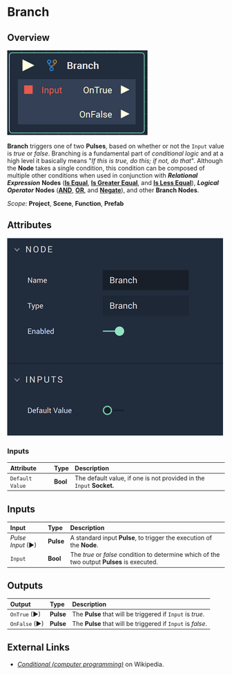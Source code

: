 # Branch

## Overview

![The Branch Node.](../../.gitbook/assets/branchnode.png)

**Branch** triggers one of two **Pulses**, based on whether or not the `Input` value is _true_ or _false_. Branching is a fundamental part of _conditional logic_ and at a high level it basically means "_If this is true, do this; if not, do that_". Although the **Node** takes a single condition, this condition can be composed of multiple other conditions when used in conjunction with _**Relational Expression**_ **Nodes** \([**Is Equal**](is-equal.md), [**Is Greater Equal**](is-greater-equal.md), and [**Is Less Equal**](is-less-equal.md)\), _**Logical Operator**_ **Nodes** \([**AND**](../math/boolean/and.md), [**OR**](../math/boolean/or.md), and [**Negate**](../math/boolean/negate.md)\), and other **Branch Nodes**.

*Scope*: **Project**, **Scene**, **Function**, **Prefab**

## Attributes


![The Branch Node Attributes.](../../.gitbook/assets/branchattributes.png)
### Inputs

| Attribute | Type | Description |
| :--- | :--- | :--- |
| `Default Value` | **Bool** | The default value, if one is not provided in the `Input` **Socket.** |

## Inputs

| Input | Type | Description |
| :--- | :--- | :--- |
| _Pulse Input_ \(►\) | **Pulse** | A standard input **Pulse**, to trigger the execution of the **Node**. |
| `Input` | **Bool** | The _true_ or _false_ condition to determine which of the two output **Pulses** is executed. |

## Outputs

| Output | Type | Description |
| :--- | :--- | :--- |
| `OnTrue` \(►\) | **Pulse** | The **Pulse** that will be triggered if `Input` is _true_. |
| `OnFalse` \(►\) | **Pulse** | The **Pulse** that will be triggered if `Input` is _false_. |

## External Links

* [_Conditional \(computer programming\)_](https://en.wikipedia.org/wiki/Conditional_%28computer_programming%29) on Wikipedia.

